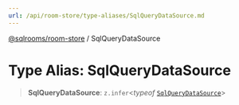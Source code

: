 ```yaml
---
url: /api/room-store/type-aliases/SqlQueryDataSource.md
---
```

[@sqlrooms/room-store](../index.md) / SqlQueryDataSource

# Type Alias: SqlQueryDataSource

> **SqlQueryDataSource**: `z.infer`<*typeof* [`SqlQueryDataSource`](../variables/SqlQueryDataSource.md)>
